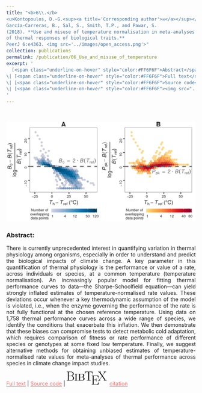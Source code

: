 ```yaml
---
title: "<b>6\\.</b> 
<u>Kontopoulos, D.-G.<sup><a title='Corresponding author'>✉</a></sup></u>, 
García-Carreras, B., Sal, S., Smith, T.P., and Pawar, S. 
(2018). **Use and misuse of temperature normalisation in meta-analyses 
of thermal responses of biological traits.** 
PeerJ 6:e4363. <img src='../images/open_access.png'>"
collection: publications
permalink: /publication/06_Use_and_misuse_of_temperature
excerpt: '
  [<span class="underline-on-hover" style="color:#FF6F6F">Abstract</span>](../publication/06_Use_and_misuse_of_temperature)
\| [<span class="underline-on-hover" style="color:#FF6F6F">Full text</span>](https://peerj.com/articles/4363/)
\| [<span class="underline-on-hover" style="color:#FF6F6F">Source code</span>](https://github.com/dgkontopoulos/Kontopoulos_et_al_temperature_normalisation_2017)
\| [<span class="underline-on-hover" style="color:#FF6F6F"><img src="../images/bibtex.svg">citation</span>](../bibtex/6_Use_and_misuse_of_temperature.bib)
'
---
```


<br><center><img src="../images/publications/B0_paper.png"></center>

### Abstract:

<p style='text-align: justify;'>
There is currently unprecedented interest in quantifying variation in 
thermal physiology among organisms, especially in order to understand 
and predict the biological impacts of climate change. A key parameter 
in this quantification of thermal physiology is the performance or 
value of a rate, across individuals or species, at a common temperature 
(temperature normalisation). An increasingly popular model for fitting 
thermal performance curves to data—the Sharpe-Schoolfield equation—can 
yield strongly inflated estimates of temperature-normalised rate values. 
These deviations occur whenever a key thermodynamic assumption of the 
model is violated, i.e., when the enzyme governing the performance of 
the rate is not fully functional at the chosen reference temperature. 
Using data on 1,758 thermal performance curves across a wide range of 
species, we identify the conditions that exacerbate this inflation. We 
then demonstrate that these biases can compromise tests to detect 
metabolic cold adaptation, which requires comparison of fitness or rate 
performance of different species or genotypes at some fixed low 
temperature. Finally, we suggest alternative methods for obtaining 
unbiased estimates of temperature-normalised rate values for 
meta-analyses of thermal performance across species in climate change 
impact studies.
</p>

[<span class="underline-on-hover" style="color:#FF6F6F">Full text</span>](https://peerj.com/articles/4363/)
\| [<span class="underline-on-hover" style="color:#FF6F6F">Source code</span>](https://github.com/dgkontopoulos/Kontopoulos_et_al_temperature_normalisation_2017)
\| [<span class="underline-on-hover" style="color:#FF6F6F"><img src="../images/bibtex.svg">citation</span>](../bibtex/6_Use_and_misuse_of_temperature.bib)

